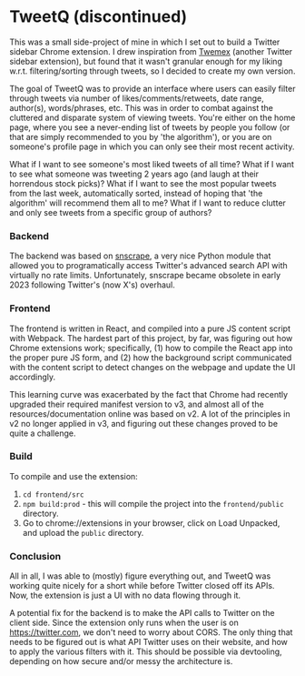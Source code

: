 # TweetQ (discontinued)

This was a small side-project of mine in which I set out to build a Twitter sidebar Chrome extension. I drew inspiration from [Twemex](https://tweethunter.io/twemex) (another Twitter sidebar extension), but found that it wasn't granular enough for my liking w.r.t. filtering/sorting through tweets, so I decided to create my own version.

The goal of TweetQ was to provide an interface where users can easily filter through tweets via number of likes/comments/retweets, date range, author(s), words/phrases, etc. This was in order to combat against the cluttered and disparate system of viewing tweets. You're either on the home page, where you see a never-ending list of tweets by people you follow (or that are simply recommended to you by 'the algorithm'), or you are on someone's profile page in which you can only see their most recent activity.

What if I want to see someone's most liked tweets of all time? What if I want to see what someone was tweeting 2 years ago (and laugh at their horrendous stock picks)? What if I want to see the most popular tweets from the last week, automatically sorted, instead of hoping that 'the algorithm' will recommend them all to me? What if I want to reduce clutter and only see tweets from a specific group of authors?

### Backend
The backend was based on [snscrape](https://github.com/JustAnotherArchivist/snscrape), a very nice Python module that allowed you to programatically access Twitter's advanced search API with virtually no rate limits. Unfortunately, snscrape became obsolete in early 2023 following Twitter's (now X's) overhaul.

### Frontend
The frontend is written in React, and compiled into a pure JS content script with Webpack. The hardest part of this project, by far, was figuring out how Chrome extensions work; specifically, (1) how to compile the React app into the proper pure JS form, and (2) how the background script communicated with the content script to detect changes on the webpage and update the UI accordingly.

This learning curve was exacerbated by the fact that Chrome had recently upgraded their required manifest version to v3, and almost all of the resources/documentation online was based on v2. A lot of the principles in v2 no longer applied in v3, and figuring out these changes proved to be quite a challenge.

### Build
To compile and use the extension:
1) `cd frontend/src`
2) `npm build:prod` - this will compile the project into the `frontend/public` directory.
3) Go to chrome://extensions in your browser, click on Load Unpacked, and upload the `public` directory.

### Conclusion
All in all, I was able to (mostly) figure everything out, and TweetQ was working quite nicely for a short while before Twitter closed off its APIs. Now, the extension is just a UI with no data flowing through it.

A potential fix for the backend is to make the API calls to Twitter on the client side. Since the extension only runs when the user is on https://twitter.com, we don't need to worry about CORS. The only thing that needs to be figured out is what API Twitter uses on their website, and how to apply the various filters with it. This should be possible via devtooling, depending on how secure and/or messy the architecture is.
